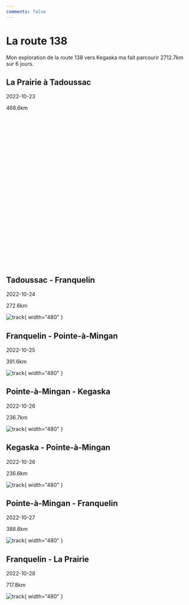 ```yaml
---
comments: false
---
```


# La route 138

Mon exploration de la route 138 vers Kegaska ma fait parcourir 
2712.7km sur 6 jours.

## La Prairie à Tadoussac

2022-10-23

468.6km

<div id="mapid" style="height: 400px;width: 600px"></div>

<script type="text/javascript">
  document.addEventListener("DOMContentLoaded", function() {

    // Create a new map with a fullscreen button:
    var map = new L.Map('mapid', {
        fullscreenControl: {
            pseudoFullscreen: true // if true, fullscreen to page width and height
        }
    });

    L.tileLayer('https://{s}.tile.openstreetmap.org/{z}/{x}/{y}.png', {
        maxZoom: 12,
        attribution: '&copy; <a href="https://www.openstreetmap.org/copyright">OpenStreetMap</a>'
    }).addTo(map);

    L.control.scale({imperial: false}).addTo(map);

    var gpx = '/assets/gpx/2022-10-23_LaPrairie-Tadoussac.gpx'; // URL to your GPX file or the GPX itself
    new L.GPX(gpx, {
      async: true,
      marker_options: {
        startIconUrl: '',
        endIconUrl: '',
        shadowUrl: ''
      }
    }).on('loaded', function(e) {
      map.fitBounds(e.target.getBounds());
      // e.target.get_distance()
    }).addTo(map);

  })
</script>

## Tadoussac - Franquelin

2022-10-24

272.6km

![track](../assets/images/route138/track_2022-10-24.png){ width="480" }

## Franquelin - Pointe-à-Mingan

2022-10-25

391.6km

![track](../assets/images/route138/track_2022-10-25.png){ width="480" }

## Pointe-à-Mingan - Kegaska

2022-10-26

236.7km

![track](../assets/images/route138/track_2022-10-26a.png){ width="480" }

## Kegaska - Pointe-à-Mingan

2022-10-26

236.6km

![track](../assets/images/route138/track_2022-10-26b.png){ width="480" }

## Pointe-à-Mingan - Franquelin

2022-10-27

388.8km

![track](../assets/images/route138/track_2022-10-27.png){ width="480" }

## Franquelin - La Prairie

2022-10-28

717.8km

![track](../assets/images/route138/track_2022-10-28.png){ width="480" }
